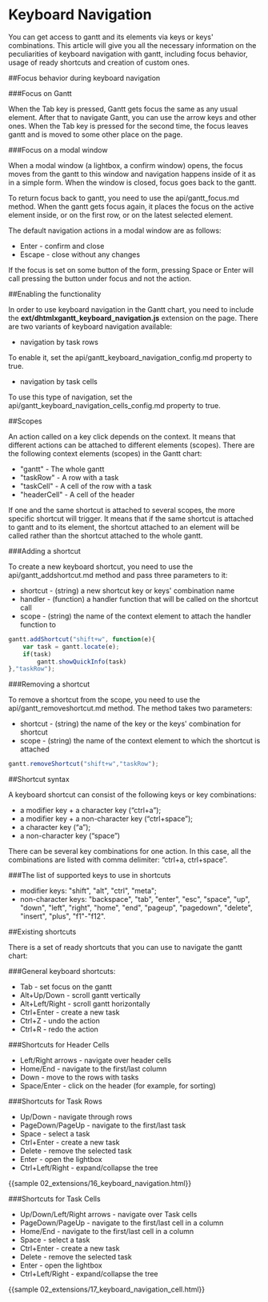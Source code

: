 Keyboard Navigation
========================

You can get access to gantt and its elements via keys or keys' combinations. This article will give you all the necessary information on the peculiarities of keyboard navigation with gantt, including
focus behavior, usage of ready shortcuts and creation of custom ones.

##Focus behavior during keyboard navigation

###Focus on Gantt

When the Tab key is pressed, Gantt gets focus the same as any usual element. 
After that to navigate Gantt, you can use the arrow keys and other ones. 
When the Tab key is pressed for the second time, the focus leaves gantt and is moved to some other place on the page.

###Focus on a modal window

When a modal window (a lightbox, a confirm window) opens, the focus moves from the gantt to this window and 
navigation happens inside of it as in a simple form. When the window is closed, focus goes back to the gantt.

To return focus back to gantt, you need to use the api/gantt_focus.md method. When the gantt gets focus again, it places the focus on the active element inside, 
or on the first row, or on the latest selected element.

The default navigation actions in a modal window are as follows:

- Enter - confirm and close
- Escape - close without any changes

If the focus is set on some button of the form, pressing Space or Enter
will call pressing the button under focus and not the action.

##Enabling the functionality

In order to use keyboard navigation in the Gantt chart, you need to include the **ext/dhtmlxgantt_keyboard_navigation.js** extension on the page. 
There are two variants of keyboard navigation available:

- navigation by task rows

To enable it, set the api/gantt_keyboard_navigation_config.md property to true.

- navigation by task cells  

To use this type of navigation, set the api/gantt_keyboard_navigation_cells_config.md property to true.

##Scopes

An action called on a key click depends on the context. It means that different actions can be attached to different elements (scopes). 
There are the following context elements (scopes) in the Gantt chart:

- "gantt" - The whole gantt
- "taskRow" - A row with a task
- "taskCell" - A cell of the row with a task
- "headerCell" - A cell of the header

If one and the same shortcut is attached to several scopes, the more specific shortcut will trigger. It means that if the same shortcut is attached 
to gantt and to its element, the shortcut attached to an element will be called rather than the shortcut attached to the whole gantt. 

###Adding a shortcut

To create a new keyboard shortcut, you need to use the api/gantt_addshortcut.md method and pass three parameters to it:

- shortcut - (string) a new shortcut key or keys' combination name
- handler - (function) a handler function that will be called on the shortcut call 
- scope - (string) the name of the context element to attach the handler function to

~~~js
gantt.addShortcut("shift+w", function(e){ 
    var task = gantt.locate(e); 
    if(task) 
        gantt.showQuickInfo(task)
},"taskRow");
~~~

###Removing a shortcut

To remove a shortcut from the scope, you need to use the api/gantt_removeshortcut.md method. The method takes two parameters:

- shortcut - (string) the name of the key or the keys' combination for shortcut 
- scope - (string) the name of the context element to which the shortcut is attached

~~~js
gantt.removeShortcut("shift+w","taskRow");
~~~

##Shortcut syntax

A keyboard shortcut can consist of the following keys or key combinations:

- a modifier key + a character key (“ctrl+a”);
- a modifier key + a non-character key (“ctrl+space”);
- a character key (“a”);
- a non-character key (“space”)

There can be several key combinations for one action. In this case, all the combinations are listed with comma delimiter: “ctrl+a, ctrl+space”.

###The list of supported keys to use in shortcuts

- modifier keys: "shift", "alt", "ctrl", "meta";
- non-character keys: "backspace", "tab", "enter", "esc", "space", "up", "down", "left", "right", "home", "end", "pageup", "pagedown", "delete",
"insert", "plus", "f1"-"f12".

##Existing shortcuts 

There is a set of ready shortcuts that you can use to navigate the gantt chart:

###General keyboard shortcuts:

- Tab - set focus on the gantt
- Alt+Up/Down - scroll gantt vertically
- Alt+Left/Right - scroll gantt horizontally
- Ctrl+Enter - create a new task
- Ctrl+Z - undo the action
- Ctrl+R - redo the action

###Shortcuts for Header Cells

- Left/Right arrows - navigate over header cells
- Home/End - navigate to the first/last column
- Down - move to the rows with tasks
- Space/Enter - click on the header (for example, for sorting)


###Shortcuts for Task Rows

- Up/Down - navigate through rows
- PageDown/PageUp - navigate to the first/last task
- Space - select a task
- Ctrl+Enter - create a new task
- Delete - remove the selected task
- Enter - open the lightbox
- Ctrl+Left/Right - expand/collapse the tree 

{{sample 02_extensions/16_keyboard_navigation.html}}

###Shortcuts for Task Cells

- Up/Down/Left/Right arrows - navigate over Task cells
- PageDown/PageUp - navigate to the first/last cell in a column
- Home/End - navigate to the first/last cell in a column
- Space - select a task
- Ctrl+Enter - create a new task
- Delete - remove the selected task
- Enter - open the lightbox
- Ctrl+Left/Right - expand/collapse the tree

{{sample 02_extensions/17_keyboard_navigation_cell.html}}

